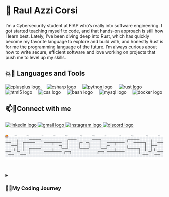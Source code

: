 <h1 align="left">🦀 Raul Azzi Corsi</h1>

###

<p align="left">I’m a Cybersecurity student at FIAP who’s really into software engineering. I got started teaching myself to code, and that hands-on approach is still how I learn best. Lately, I’ve been diving deep into Rust, which has quickly become my favorite language to explore and build with, and honestly Rust is for me the programming language of the future. I’m always curious about how to write secure, efficient software and love working on projects that push me to level up my skills.</p>

###

<h2 align="left">💥🔨 Languages and Tools</h2>

###

<div align="left">
  <img src="https://cdn.jsdelivr.net/gh/devicons/devicon/icons/cplusplus/cplusplus-original.svg" height="50" alt="cplusplus logo"  />
  <img width="12" />
  <img src="https://cdn.jsdelivr.net/gh/devicons/devicon/icons/csharp/csharp-original.svg" height="50" alt="csharp logo"  />
  <img width="12" />
  <img src="https://cdn.jsdelivr.net/gh/devicons/devicon/icons/python/python-original.svg" height="50" alt="python logo"  />
  <img width="12" />
  <img src="https://skillicons.dev/icons?i=rust" height="50" alt="rust logo"  />
  <img width="12" />
  <img src="https://cdn.jsdelivr.net/gh/devicons/devicon/icons/html5/html5-original.svg" height="50" alt="html5 logo"  />
  <img width="12" />
  <img src="https://cdn.jsdelivr.net/gh/devicons/devicon/icons/css3/css3-original.svg" height="50" alt="css logo"  />
  <img width="12" />
  <img src="https://cdn.jsdelivr.net/gh/devicons/devicon/icons/bash/bash-original.svg" height="50" alt="bash logo"  />
  <img width="12" />
  <img src="https://cdn.jsdelivr.net/gh/devicons/devicon/icons/mysql/mysql-original.svg" height="50" alt="mysql logo"  />
  <img width="12" />
  <img src="https://cdn.simpleicons.org/docker/2496ED" height="50" alt="docker logo"  />
</div>

###

<h2 align="left">📫💬Connect with me</h2>

###

<div align="left">
  
  <a href="https://www.linkedin.com/public-profile/settings?lipi=urn%3Ali%3Apage%3Ad_flagship3_profile_self_edit_contact-info%3BKFVaJ10cSsyqBZm9fACzqw%3D%3D" target="_blank">
        <img src="https://img.shields.io/static/v1?message=LinkedIn&logo=linkedin&label=&color=0077B5&logoColor=white&labelColor=&style=for-the-badge" height="24" alt="linkedin logo"  />
  </a>
  <a href="raul.azzi.corsi@gmail.com" target="_blank">
    <img src="https://img.shields.io/static/v1?message=Gmail&logo=gmail&label=&color=D14836&logoColor=white&labelColor=&style=for-the-badge" height="25" alt="gmail logo"  />
  </a>
  <a href="https://www.instagram.com/_raulac/" target="_blank">
    <img src="https://img.shields.io/static/v1?message=Instagram&logo=instagram&label=&color=E4405F&logoColor=white&labelColor=&style=for-the-badge" height="25" alt="instagram logo"  />
  </a>
  <a href="https://discord.com/users/antizzzz" target="_blank">
    <img src="https://img.shields.io/static/v1?message=Discord&logo=discord&label=&color=7289DA&logoColor=white&labelColor=&style=for-the-badge" height="25" alt="discord logo"  />
  </a>
</div>

###

<picture>
  <source media="(prefers-color-scheme: dark)" srcset="https://raw.githubusercontent.com/raulacor/raulacor/output/pacman-contribution-graph-dark.svg">
  <source media="(prefers-color-scheme: light)" srcset="https://raw.githubusercontent.com/raulacor/raulacor/output/pacman-contribution-graph.svg">
  <img alt="pacman contribution graph" src="https://raw.githubusercontent.com/raulacor/raulacor/output/pacman-contribution-graph.svg">
</picture>

#

<details>
  <summary><h3 align="left">👨‍💻My Coding Journey</summary>
    I started my coding journey as a really... really lost filmmaking student who already felt like an extra in his own story. They told me I’d know when I found what I was meant to do, but whoa — NOTHING could have prepared me for how good it felt when I finished my first Python script. From that day on, absolutely nothing could stop me. I instantly quit my filmmaking school and enrolled in a different school, only this time as a cybersecurity student. It was there that I - mostly on my own - learned more python, explored C++, and fell in love with Rust. And all the while, having to deal with Linux classes at college (I honestly will never understand people who actively like Linux). But soon enough, all of this was overshadowed by my desire to dive deeper into the software engineering aspect of cybersecurity. That’s exactly why I applied for a second major in... well, software engineering. But that chapter of my life is still happeing, so I guess you’ll have to wait for the update in a few months.
    
